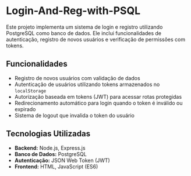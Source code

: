 # Login-And-Reg-with-PSQL

Este projeto implementa um sistema de login e registro utilizando PostgreSQL como banco de dados. Ele inclui funcionalidades de autenticação, registro de novos usuários e verificação de permissões com tokens.

## Funcionalidades

- Registro de novos usuários com validação de dados
- Autenticação de usuários utilizando tokens armazenados no `localStorage`
- Autorização baseada em tokens (JWT) para acessar rotas protegidas
- Redirecionamento automático para login quando o token é inválido ou expirado
- Sistema de logout que invalida o token do usuário

## Tecnologias Utilizadas

- **Backend:** Node.js, Express.js
- **Banco de Dados:** PostgreSQL
- **Autenticação:** JSON Web Token (JWT)
- **Frontend:** HTML, JavaScript (ES6)
